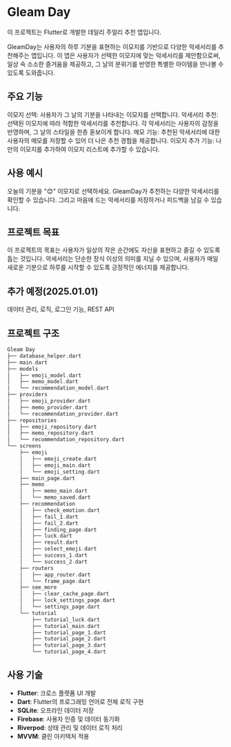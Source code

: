 # Gleam Day
이 프로젝트는 Flutter로 개발한 데일리 주얼리 추천 앱입니다.

GleamDay는 사용자의 하루 기분을 표현하는 이모지를 기반으로 다양한 악세서리를 추천해주는 앱입니다.
이 앱은 사용자가 선택한 이모지에 맞는 악세서리를 제안함으로써, 일상 속 소소한 즐거움을 제공하고, 그 날의 분위기를 반영한 특별한 아이템을 만나볼 수 있도록 도와줍니다.

## 주요 기능  
이모지 선택: 사용자가 그 날의 기분을 나타내는 이모지를 선택합니다. 
악세서리 추천: 선택된 이모지에 따라 적합한 악세서리를 추천합니다. 각 악세서리는 사용자의 감정을 반영하며, 그 날의 스타일을 한층 돋보이게 합니다. 
메모 기능: 추천된 악세서리에 대한 사용자의 메모를 저장할 수 있어 더 나은 추천 경험을 제공합니다. 
이모지 추가 기능: 나만의 이모지를 추가하여 이모지 리스트에 추가할 수 있습니다. 

## 사용 예시  
오늘의 기분을 "😊" 이모지로 선택하세요. 
GleamDay가 추천하는 다양한 악세서리를 확인할 수 있습니다. 
그리고 마음에 드는 악세서리를 저장하거나 피드백을 남길 수 있습니다. 

## 프로젝트 목표  
이 프로젝트의 목표는 사용자가 일상의 작은 순간에도 자신을 표현하고 즐길 수 있도록 돕는 것입니다. 
악세서리는 단순한 장식 이상의 의미를 지닐 수 있으며, 사용자가 매일 새로운 기분으로 하루를 시작할 수 있도록 긍정적인 에너지를 제공합니다. 

## 추가 예정(2025.01.01)
데이터 관리, 로직, 로그인 기능, REST API

## 프로젝트 구조
``` dart
Gleam Day
├── database_helper.dart
├── main.dart
├── models
│   ├── emoji_model.dart
│   ├── memo_model.dart
│   └── recommendation_model.dart
├── providers
│   ├── emoji_provider.dart
│   ├── memo_provider.dart
│   └── recommendation_provider.dart
├── repositories
│   ├── emoji_repository.dart
│   ├── memo_repository.dart
│   └── recommendation_repository.dart
└── screens
    ├── emoji
    │   ├── emoji_create.dart
    │   ├── emoji_main.dart
    │   └── emoji_setting.dart
    ├── main_page.dart
    ├── memo
    │   ├── memo_main.dart
    │   └── memo_saved.dart
    ├── recommendation
    │   ├── check_emotion.dart
    │   ├── fail_1.dart
    │   ├── fail_2.dart
    │   ├── finding_page.dart
    │   ├── luck.dart
    │   ├── result.dart
    │   ├── select_emoji.dart
    │   ├── success_1.dart
    │   └── success_2.dart
    ├── routers
    │   ├── app_router.dart
    │   └── frame_page.dart
    ├── see_more
    │   ├── clear_cache_page.dart
    │   ├── lock_settings_page.dart
    │   └── settings_page.dart
    └── tutorial
        ├── tutorial_luck.dart
        ├── tutorial_main.dart
        ├── tutorial_page_1.dart
        ├── tutorial_page_2.dart
        ├── tutorial_page_3.dart
        └── tutorial_page_4.dart
```
## 사용 기술
- **Flutter**: 크로스 플랫폼 UI 개발
- **Dart**: Flutter의 프로그래밍 언어로 전체 로직 구현
- **SQLite**: 오프라인 데이터 저장
- **Firebase**: 사용자 인증 및 데이터 동기화
- **Riverpod**: 상태 관리 및 데이터 로직 처리
- **MVVM**: 클린 아키텍처 적용
